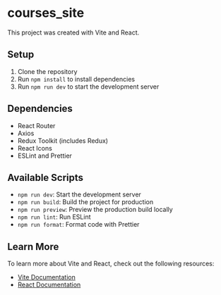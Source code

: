
# courses_site

This project was created with Vite and React.

## Setup

1. Clone the repository
2. Run `npm install` to install dependencies
3. Run `npm run dev` to start the development server

## Dependencies

- React Router
- Axios
- Redux Toolkit (includes Redux)
- React Icons
- ESLint and Prettier

## Available Scripts

- `npm run dev`: Start the development server
- `npm run build`: Build the project for production
- `npm run preview`: Preview the production build locally
- `npm run lint`: Run ESLint
- `npm run format`: Format code with Prettier

## Learn More

To learn more about Vite and React, check out the following resources:

- [Vite Documentation](https://vitejs.dev/)
- [React Documentation](https://reactjs.org/)
